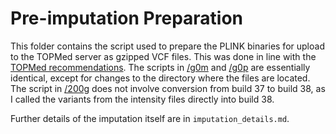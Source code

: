 # Pre-imputation Preparation

This folder contains the script used to prepare the PLINK binaries for upload to the TOPMed server as gzipped VCF files. This was done in line with the [TOPMed recommendations][topmed_doc]. The scripts in [/g0m][g0m] and [/g0p][g0p] are essentially identical, except for changes to the directory where the files are located. The script in [/200g][200g] does not involve conversion from build 37 to build 38, as I called the variants from the intensity files directly into build 38.

Further details of the imputation itself are in `imputation_details.md`.

[200g]: https://github.com/nbashir97/alspac_imputation/tree/main/round1/g200g
[g0m]: https://github.com/nbashir97/alspac_imputation/tree/main/round1/g0m
[g0p]: https://github.com/nbashir97/alspac_imputation/tree/main/round1/g0p
[topmed_doc]: https://topmedimpute.readthedocs.io/en/latest/
